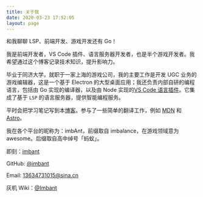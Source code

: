 ```yaml
---
title: 关于我
date: 2020-03-23 17:52:05
layout: page
---
```


和我聊聊 LSP、前端开发、游戏开发还有 Go！

我是前端开发者，VS Code 插件、语言服务器开发者，也是半个游戏开发者。我希望通过这个博客记录技术知识，提升影响力。

毕业于同济大学，就职于一家上海的游戏公司，我的主要工作是开发 UGC 业务的游戏编辑器，这是一个基于 Electron 的大型桌面应用；我还负责内部自研的编程语言，包括由 Go 实现的编译器，以及由 Node 实现的[VS Code 语言插件](https://marketplace.visualstudio.com/items?itemName=craftLandstudio.ffugclanguage)。它集成了基于 `LSP` 的语言服务器，提供智能编程服务。

平时会把学习笔记写到本[博客](https://imbant.github.io/blog)。参与了一些简单的翻译工作，例如 [MDN](https://github.com/mdn/translated-content/pulls?q=is%3Apr+author%3Aimbant+) 和 [Astro](https://astro.badg.es/contributor/imbant/)。

我在各个平台的昵称为：imbAnt，前缀取自 imbalance，在游戏领域意为 awesome。后缀取自高中绰号「蚂蚁」。

即刻：[imbant](https://okjk.co/OUqto1)

GitHub: [@imbant](https://github.com/imbant)

Email: <13634731015@sina.cn>

灰机 Wiki：[@Imbant](https://warcraft.huijiwiki.com/wiki/用户:Imbant)

<!-- LinkedIn: [查看](https://www.linkedin.com/in/%E6%98%8E%E5%AE%87-%E8%AE%B8-7b2181194/) -->
